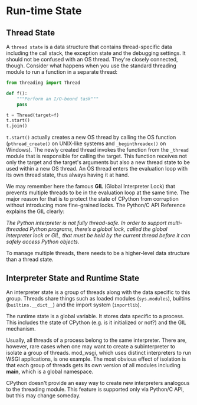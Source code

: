 # Run-time State

## Thread State
A `thread state` is a data structure that contains thread-specific data including the call stack, the exception state and the debugging settings. It should not be confused with an OS thread. They're closely connected, though. Consider what happens when you use the standard threading module to run a function in a separate thread:
```Python
from threading import Thread

def f():
    """Perform an I/O-bound task"""
    pass

t = Thread(target=f)
t.start()
t.join()
```
`t.start()` actually creates a new OS thread by calling the OS function (`pthread_create()` on UNIX-like systems and `_beginthreadex()` on Windows). The newly created thread invokes the function from the `_thread` module that is responsible for calling the target. This function receives not only the target and the target's arguments but also a new thread state to be used within a new OS thread. An OS thread enters the evaluation loop with its own thread state, thus always having it at hand.

We may remember here the famous **GIL** (Global Interpreter Lock) that prevents multiple threads to be in the evaluation loop at the same time. The major reason for that is to protect the state of CPython from corruption without introducing more fine-grained locks. The Python/C API Reference explains the GIL clearly:

*The Python interpreter is not fully thread-safe. In order to support multi-threaded Python programs, there’s a global lock, called the global interpreter lock or GIL, that must be held by the current thread before it can safely access Python objects.*

To manage multiple threads, there needs to be a higher-level data structure than a thread state.

## Interpreter State and Runtime State
An interpreter state is a group of threads along with the data specific to this group. Threads share things such as loaded modules (`sys.modules`), builtins (`builtins.__dict__`) and the import system (`importlib`).

The runtime state is a global variable. It stores data specific to a process. This includes the state of CPython (e.g. is it initialized or not?) and the GIL mechanism.

Usually, all threads of a process belong to the same interpreter. There are, however, rare cases when one may want to create a subinterpreter to isolate a group of threads. mod_wsgi, which uses distinct interpreters to run WSGI applications, is one example. The most obvious effect of isolation is that each group of threads gets its own version of all modules including __main__, which is a global namespace.

CPython doesn't provide an easy way to create new interpreters analogous to the threading module. This feature is supported only via Python/C API, but this may change someday.